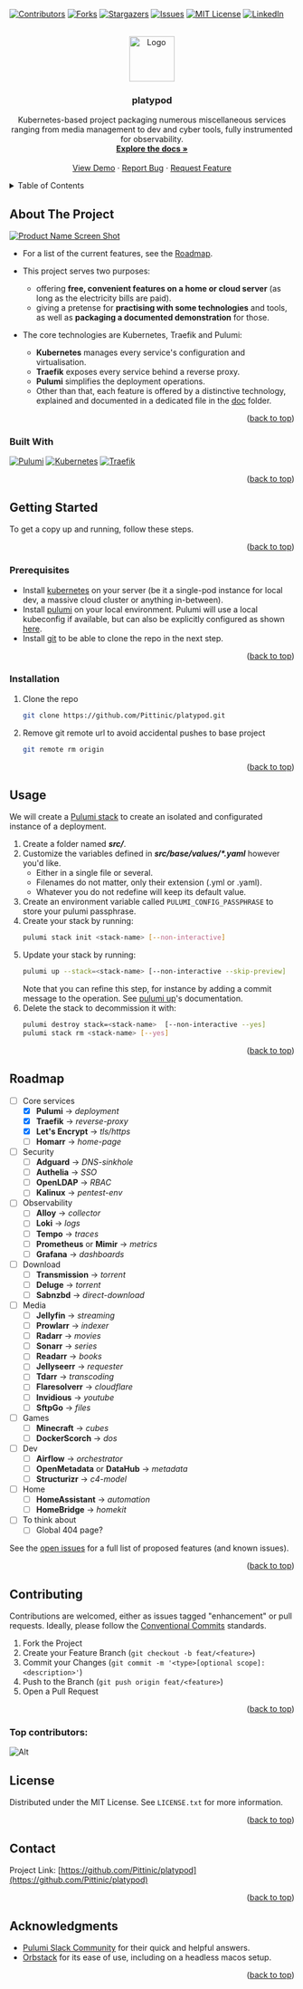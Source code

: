 <a id="readme-top"></a>


<!-- PROJECT SHIELDS -->
[![Contributors][contributors-shield]][contributors-url]
[![Forks][forks-shield]][forks-url]
[![Stargazers][stars-shield]][stars-url]
[![Issues][issues-shield]][issues-url]
[![MIT License][license-shield]][license-url]
[![LinkedIn][linkedin-shield]][linkedin-url]



<!-- PROJECT LOGO -->
<br />
<div align="center">
  <a href="https://github.com/Pittinic/platypod">
    <img src="images/logo.png" alt="Logo" width="80" height="80">
  </a>

<h3 align="center">platypod</h3>

  <p align="center">
    Kubernetes-based project packaging numerous miscellaneous services ranging from media management to dev and cyber tools, fully instrumented for observability.
    <br />
    <a href="https://github.com/Pittinic/platypod"><strong>Explore the docs »</strong></a>
    <br />
    <br />
    <a href="https://github.com/Pittinic/platypod">View Demo</a>
    ·
    <a href="https://github.com/Pittinic/platypod/issues/new?labels=bug&template=bug-report---.md">Report Bug</a>
    ·
    <a href="https://github.com/Pittinic/platypod/issues/new?labels=enhancement&template=feature-request---.md">Request Feature</a>
  </p>
</div>



<!-- TABLE OF CONTENTS -->
<details>
  <summary>Table of Contents</summary>
  <ol>
    <li>
      <a href="#about-the-project">About The Project</a>
      <ul>
        <li><a href="#built-with">Built With</a></li>
      </ul>
    </li>
    <li>
      <a href="#getting-started">Getting Started</a>
      <ul>
        <li><a href="#prerequisites">Prerequisites</a></li>
        <li><a href="#installation">Installation</a></li>
      </ul>
    </li>
    <li><a href="#usage">Usage</a></li>
    <li><a href="#roadmap">Roadmap</a></li>
    <li><a href="#contributing">Contributing</a></li>
    <li><a href="#license">License</a></li>
    <li><a href="#contact">Contact</a></li>
    <li><a href="#acknowledgments">Acknowledgments</a></li>
  </ol>
</details>



<!-- ABOUT THE PROJECT -->
## About The Project

[![Product Name Screen Shot][product-screenshot]](https://example.com)

- For a list of the current features, see the <a href="#roadmap">Roadmap</a>.

- This project serves two purposes:
  - offering **free, convenient features on a home or cloud server** (as long as the electricity bills are paid).
  - giving a pretense for **practising with some technologies** and tools, as well as **packaging a documented demonstration** for those.

- The core technologies are Kubernetes, Traefik and Pulumi:
  - **Kubernetes** manages every service's configuration and virtualisation.
  - **Traefik** exposes every service behind a reverse proxy.
  - **Pulumi** simplifies the deployment operations.
  - Other than that, each feature is offered by a distinctive technology, explained and documented in a dedicated file in the [doc](https://github.com/Pittinic/platypod/blob/main/doc) folder.

<p align="right">(<a href="#readme-top">back to top</a>)</p>

### Built With

[![Pulumi][Pulumi]][Pulumi-url]
[![Kubernetes][Kubernetes]][Kubernetes-url]
[![Traefik][Traefik]][Traefik-url]

<p align="right">(<a href="#readme-top">back to top</a>)</p>



<!-- GETTING STARTED -->
## Getting Started

To get a copy up and running, follow these steps.

<p align="right">(<a href="#readme-top">back to top</a>)</p>


### Prerequisites

* Install [kubernetes](https://kubernetes.io/docs/setup/) on your server (be it a single-pod instance for local dev, a massive cloud cluster or anything in-between).
* Install [pulumi](https://www.pulumi.com/docs/iac/download-install/) on your local environment. Pulumi will use a local kubeconfig if available, but can also be explicitly configured as shown [here](https://www.pulumi.com/registry/packages/kubernetes/installation-configuration/).
* Install [git](https://git-scm.com/book/en/v2/Getting-Started-Installing-Git) to be able to clone the repo in the next step.

<p align="right">(<a href="#readme-top">back to top</a>)</p>


### Installation

1. Clone the repo
   ```sh
   git clone https://github.com/Pittinic/platypod.git
   ```
2. Remove git remote url to avoid accidental pushes to base project
   ```sh
   git remote rm origin
   ```

<p align="right">(<a href="#readme-top">back to top</a>)</p>



<!-- USAGE EXAMPLES -->
## Usage

We will create a [Pulumi stack](https://www.pulumi.com/docs/iac/concepts/stacks/) to create an isolated and configurated instance of a deployment.
1. Create a folder named ***src/<stack-name>***.
2. Customize the variables defined in ***src/base/values/\*.yaml*** however you'd like.
    - Either in a single file or several.
    - Filenames do not matter, only their extension (.yml or .yaml).
    - Whatever you do not redefine will keep its default value.
3. Create an environment variable called `PULUMI_CONFIG_PASSPHRASE` to store your pulumi passphrase.
4. Create your stack by running:
    ```sh
    pulumi stack init <stack-name> [--non-interactive]
    ```
 5. Update your stack by running:
    ```sh
    pulumi up --stack=<stack-name> [--non-interactive --skip-preview]
    ```
    Note that you can refine this step, for instance by adding a commit message to the operation. See [pulumi up](https://www.pulumi.com/docs/iac/cli/commands/pulumi_up/)'s documentation.
 6. Delete the stack to decommission it with:
    ```sh
    pulumi destroy stack=<stack-name>  [--non-interactive --yes]
    pulumi stack rm <stack-name> [--yes]
    ```

<p align="right">(<a href="#readme-top">back to top</a>)</p>



<!-- ROADMAP -->
## Roadmap

- [ ] Core services
  - [x] **Pulumi** -> *deployment*
  - [x] **Traefik** -> *reverse-proxy*
  - [x] **Let's Encrypt** -> *tls/https*
  - [ ] **Homarr** -> *home-page*
- [ ] Security
  - [ ] **Adguard** -> *DNS-sinkhole*
  - [ ] **Authelia** -> *SSO*
  - [ ] **OpenLDAP** -> *RBAC*
  - [ ] **Kalinux** -> *pentest-env*
- [ ] Observability
  - [ ] **Alloy** -> *collector*
  - [ ] **Loki** -> *logs*
  - [ ] **Tempo** -> *traces*
  - [ ] **Prometheus** or **Mimir** -> *metrics*
  - [ ] **Grafana** -> *dashboards*
- [ ] Download
  - [ ] **Transmission** -> *torrent*
  - [ ] **Deluge** -> *torrent*
  - [ ] **Sabnzbd** -> *direct-download*
- [ ] Media
  - [ ] **Jellyfin** -> *streaming*
  - [ ] **Prowlarr** -> *indexer*
  - [ ] **Radarr** -> *movies*
  - [ ] **Sonarr** -> *series*
  - [ ] **Readarr** -> *books*
  - [ ] **Jellyseerr** -> *requester*
  - [ ] **Tdarr** -> *transcoding*
  - [ ] **Flaresolverr** -> *cloudflare*
  - [ ] **Invidious** -> *youtube*
  - [ ] **SftpGo** -> *files*
- [ ] Games
  - [ ] **Minecraft** -> *cubes*
  - [ ] **DockerScorch** -> *dos*
- [ ] Dev
  - [ ] **Airflow** -> *orchestrator*
  - [ ] **OpenMetadata** or **DataHub** -> *metadata*
  - [ ] **Structurizr** -> *c4-model*
- [ ] Home
  - [ ] **HomeAssistant** -> *automation*
  - [ ] **HomeBridge** -> *homekit*
- [ ] To think about
  - [ ] Global 404 page?

See the [open issues](https://github.com/Pittinic/platypod/issues) for a full list of proposed features (and known issues).

<p align="right">(<a href="#readme-top">back to top</a>)</p>



<!-- CONTRIBUTING -->
## Contributing

Contributions are welcomed, either as issues tagged "enhancement" or pull requests. Ideally, please follow the [Conventional Commits](https://www.conventionalcommits.org/en/v1.0.0/#summary) standards.

1. Fork the Project
2. Create your Feature Branch (`git checkout -b feat/<feature>`)
3. Commit your Changes (`git commit -m '<type>[optional scope]: <description>'`)
4. Push to the Branch (`git push origin feat/<feature>`)
5. Open a Pull Request

<p align="right">(<a href="#readme-top">back to top</a>)</p>


### Top contributors:

![Alt](https://repobeats.axiom.co/api/embed/3d9d54b9dfdd2cf4d9ed9e36d9192e1ba4249493.svg "Repobeats analytics image")


<!-- LICENSE -->
## License

Distributed under the MIT License. See `LICENSE.txt` for more information.

<p align="right">(<a href="#readme-top">back to top</a>)</p>



<!-- CONTACT -->
## Contact

Project Link: [https://github.com/Pittinic/platypod](https://github.com/Pittinic/platypod)

<p align="right">(<a href="#readme-top">back to top</a>)</p>



<!-- ACKNOWLEDGMENTS -->
## Acknowledgments

* [Pulumi Slack Community](https://pulumi-community.slack.com/) for their quick and helpful answers.
* [Orbstack](https://docs.orbstack.dev/) for its ease of use, including on a headless macos setup.

<p align="right">(<a href="#readme-top">back to top</a>)</p>



<!-- MARKDOWN LINKS & IMAGES -->
<!-- https://www.markdownguide.org/basic-syntax/#reference-style-links -->
[contributors-shield]: https://img.shields.io/github/contributors/Pittinic/platypod.svg?style=for-the-badge
[contributors-url]: https://github.com/Pittinic/platypod/graphs/contributors
[forks-shield]: https://img.shields.io/github/forks/Pittinic/platypod.svg?style=for-the-badge
[forks-url]: https://github.com/Pittinic/platypod/network/members
[stars-shield]: https://img.shields.io/github/stars/Pittinic/platypod.svg?style=for-the-badge
[stars-url]: https://github.com/Pittinic/platypod/stargazers
[issues-shield]: https://img.shields.io/github/issues/Pittinic/platypod.svg?style=for-the-badge
[issues-url]: https://github.com/Pittinic/platypod/issues
[license-shield]: https://img.shields.io/github/license/Pittinic/platypod.svg?style=for-the-badge
[license-url]: https://github.com/Pittinic/platypod/blob/master/LICENSE.txt
[linkedin-shield]: https://img.shields.io/badge/-LinkedIn-black.svg?style=for-the-badge&logo=linkedin&colorB=555
[linkedin-url]: https://linkedin.com/in/nicolas-pittion-rossillon-947534166
[product-screenshot]: images/screenshot.png
[Pulumi]: https://img.shields.io/badge/pulumi-%238A3391?style=for-the-badge&logo=pulumi
[Pulumi-url]: https://www.pulumi.com/
[Kubernetes]: https://img.shields.io/badge/kubernetes-%23326CE5?style=for-the-badge&logo=kubernetes&logoColor=FFFFFF
[Kubernetes-url]: https://kubernetes.io/
[Traefik]: https://img.shields.io/badge/traefik-%2324A1C1?style=for-the-badge&logo=traefikproxy&logoColor=FFFFFF
[Traefik-url]: https://doc.traefik.io/traefik/
